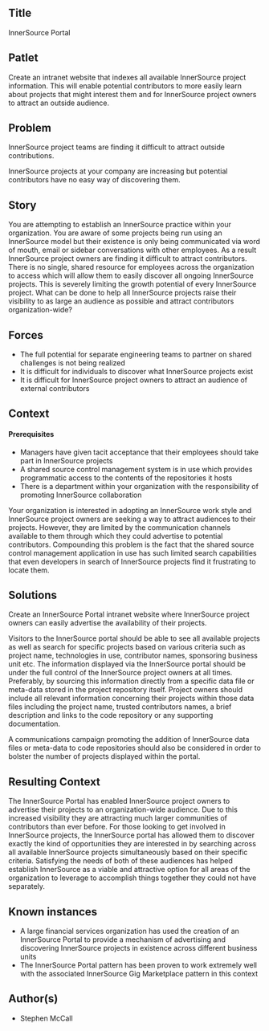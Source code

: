 ## Title 

InnerSource Portal

## Patlet

Create an intranet website that indexes all available InnerSource project information. This will enable potential contributors to more easily learn about projects that might interest them and for InnerSource project owners to attract an outside audience.

## Problem

InnerSource project teams are finding it difficult to attract outside contributions.

InnerSource projects at your company are increasing but potential contributors have no easy way of discovering them.

## Story

You are attempting to establish an InnerSource practice within your organization.  You are aware of some projects being run using an InnerSource model but their existence is only being communicated via word of mouth, email or sidebar conversations with other employees.  As a result InnerSource project owners are finding it difficult to attract contributors.  There is no single, shared resource for employees across the organization to access which will allow them to easily discover all ongoing InnerSource projects.  This is severely limiting the growth potential of every InnerSource project.  What can be done to help all InnerSource projects raise their visibility to as large an audience as possible and attract contributors organization-wide?

## Forces

* The full potential for separate engineering teams to partner on shared challenges is not being realized
* It is difficult for individuals to discover what InnerSource projects exist
* It is difficult for InnerSource project owners to attract an audience of external contributors


## Context

#### Prerequisites

* Managers have given tacit acceptance that their employees should take part in InnerSource projects
* A shared source control management system is in use which provides programmatic access to the contents of the repositories it hosts
* There is a department within your organization with the responsibility of promoting InnerSource collaboration

Your organization is interested in adopting an InnerSource work style and InnerSource project owners are seeking a way to attract audiences to their projects. However, they are limited by the communication channels available to them through which they could advertise to potential contributors.  Compounding this problem is the fact that the shared source control management application in use has such limited search capabilities that even developers in search of InnerSource projects find it frustrating to locate them.
 

## Solutions

Create an InnerSource Portal intranet website where InnerSource project owners can easily advertise the availability of their projects. 

Visitors to the InnerSource portal should be able to see all available projects as well as search for specific projects based on various criteria such as project name, technologies in use, contributor names, sponsoring business unit etc.  The information displayed via the InnerSource portal should be under the full control of the InnerSource project owners at all times.  Preferably, by sourcing this information directly from a specific data file or meta-data stored in the project repository itself.  Project owners should include all relevant information concerning their projects within those data files including the project name, trusted contributors names, a brief description and links to the code repository or any supporting documentation.  

A communications campaign promoting the addition of InnerSource data files or meta-data to code repositories should also be considered in order to bolster the number of projects displayed within the portal.

## Resulting Context

The InnerSource Portal has enabled InnerSource project owners to advertise their projects to an organization-wide audience.  Due to this increased visibility they are attracting much larger communities of contributors than ever before.  For those looking to get involved in InnerSource projects, the InnerSource portal has allowed them to discover exactly the kind of opportunities they are interested in by searching across all available InnerSource projects simultaneously based on their specific criteria.  Satisfying the needs of both of these audiences has helped establish InnerSource as a viable and attractive option for all areas of the organization to leverage to accomplish things together they could not have separately. 


## Known instances

* A large financial services organization has used the creation of an InnerSource Portal to provide a mechanism of advertising and discovering InnerSource projects in existence across different business units
* The InnerSource Portal pattern has been proven to work extremely well with the associated InnerSource Gig Marketplace pattern in this context

## Author(s)
* Stephen McCall

